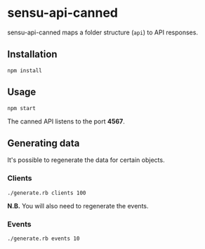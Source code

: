 # sensu-api-canned

sensu-api-canned maps a folder structure (`api`) to API responses.

## Installation

```
npm install
```

## Usage

```
npm start
```

The canned API listens to the port **4567**.

## Generating data

It's possible to regenerate the data for certain objects.

### Clients

```
./generate.rb clients 100
```

**N.B.** You will also need to regenerate the events.

### Events

```
./generate.rb events 10
```
